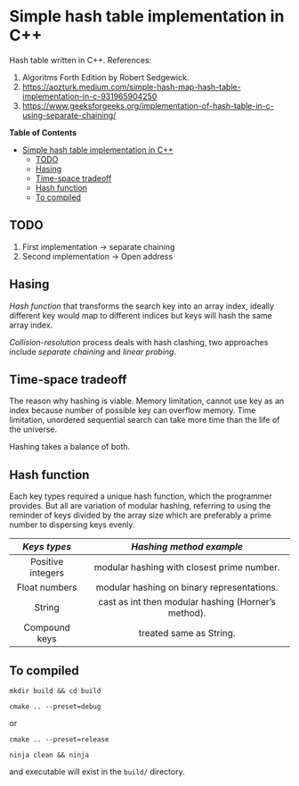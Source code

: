 # Simple hash table implementation in C++
Hash table written in C++. References:

1. Algoritms Forth Edition by Robert Sedgewick.
2. https://aozturk.medium.com/simple-hash-map-hash-table-implementation-in-c-931965904250
3. https://www.geeksforgeeks.org/implementation-of-hash-table-in-c-using-separate-chaining/

<!-- markdown-toc start - Don't edit this section. Run M-x markdown-toc-refresh-toc -->
**Table of Contents**

- [Simple hash table implementation in C++](#simple-hash-table-implementation-in-c)
  - [TODO](#todo)
  - [Hasing](#hasing)
  - [Time-space tradeoff](#time-space-tradeoff)
  - [Hash function](#hash-function)
  - [To compiled](#to-compiled)

<!-- markdown-toc end -->

## TODO
1. First implementation -> separate chaining
2. Second implementation -> Open address

## Hasing
*Hash function* that transforms the search key into an array index, ideally different key would map to different indices but keys will hash the same array index.

*Collision-resolution* process deals with hash clashing, two approaches include *separate chaining* and *linear probing*.

## Time-space tradeoff
The reason why hashing is viable. Memory limitation, cannot use key as an index because number of possible key can overflow memory. Time limitation, unordered sequential search can take more time than the life of the universe.

Hashing takes a balance of both.

## Hash function
Each key types required a unique hash function, which the programmer provides. But all are variation of modular hashing, referring to using the reminder of keys divided by the array size which are preferably a prime number to dispersing keys evenly.

| *Keys types*      | *Hashing method example*                            |
|:-----------------:|:---------------------------------------------------:|
| Positive integers | modular hashing with closest prime number.          |
| Float numbers     | modular hashing on binary representations.          |
| String            | cast as int then modular hashing (Horner’s method). |
| Compound keys     | treated same as String.                             |

## To compiled
```
mkdir build && cd build
```

```
cmake .. --preset=debug
```

or 

```
cmake .. --preset=release
```

```
ninja clean && ninja
```

and executable will exist in the `build/` directory.
